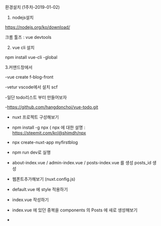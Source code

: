 환경설치 (1주차-2019-01-02)

1. nodejs설치 

https://nodejs.org/ko/download/

크롬 툴즈 : vue devtools

2. vue cli 설치

npm install vue-cli -global

3.커맨드창에서

  -vue create f-blog-front 
  
  -vetur vscode에서 설치 scf
  
  -일단 todo리스트 부터 만들어보자
  
  -https://github.com/hangdonchoi/vue-todo.git
  
  - nuxt 프로젝트 구성해보기
  
 
  
  - npm install -g npx ( npx 에 대한 설명 : https://steemit.com/kr/@shimdh/npx

  - npx create-nuxt-app myfirstblog
  
  - npm run dev로 실행
  
  - about-index.vue / admin-index.vue / posts-index.vue 를 생성 posts_id 생성
  
  - 웹폰트추가해보기 <link href="https://fonts.googleapis.com/css?family=Nanum+Gothic" rel="stylesheet"> (nuxt.config.js)
    
  - default.vue 에 style 적용하기 

  - index.vue 작성하기 
  
  - index.vue 에 있던 중복을 components 의 Posts 에 새로 생성해보기
  
  -
